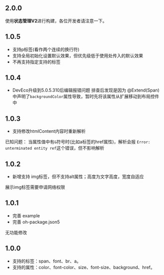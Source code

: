 ## 2.0.0
使用**状态管理V2**进行构建，各位开发者请注意一下。

## 1.0.5
* 支持p标签(看作两个连续的换行符)
* 支持全局初始化设置默认效果，但优先级低于使用处传入的默认效果
* 不再支持指定支持的标签

## 1.0.4
* DevEco升级到5.0.5.310后编辑报错问题
  排查后发现是因为 @Extend(Span) 中声明了`backgroundColor`属性导致，暂时先将该属性从扩展移动到布局控件中

## 1.0.3
* 支持修改htmlContent内容时重新解析

已知问题：
当属性值中有`&`符号时(比如a标签的href属性)，解析会报 `Error: unterminated entity ref`这个错误，但不影响解析

## 1.0.2
* 新增支持 img标签，但不支持alt属性；高度为文字高度，宽度自适应

展示img标签需要申请网络权限

## 1.0.1

* 完善 example
* 完善 oh-package.json5

无功能修改

## 1.0.0

* 支持的标签：span、font、br、a。
* 支持的属性：color、font-color、size、font-size、background、href。